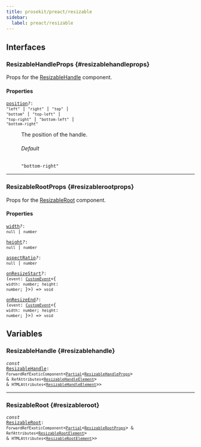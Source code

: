 ```yaml
---
title: prosekit/preact/resizable
sidebar:
  label: preact/resizable
---
```


## Interfaces

### ResizableHandleProps {#resizablehandleprops}

Props for the [ResizableHandle](#resizablehandle) component.

#### Properties

<dl>

<dt>

<code data-typedoc-code><a id="position" href="#position">position</a><i>?</i>: `"left"` \| `"right"` \| `"top"` \| `"bottom"` \| `"top-left"` \| `"top-right"` \| `"bottom-left"` \| `"bottom-right"`</code>

</dt>

<dd>

The position of the handle.

###### Default

`"bottom-right"`

</dd>

</dl>

***

### ResizableRootProps {#resizablerootprops}

Props for the [ResizableRoot](#resizableroot) component.

#### Properties

<dl>

<dt>

<code data-typedoc-code><a id="width" href="#width">width</a><i>?</i>: `null` \| `number`</code>

</dt>

</dl>

<dl>

<dt>

<code data-typedoc-code><a id="height" href="#height">height</a><i>?</i>: `null` \| `number`</code>

</dt>

</dl>

<dl>

<dt>

<code data-typedoc-code><a id="aspectratio" href="#aspectratio">aspectRatio</a><i>?</i>: `null` \| `number`</code>

</dt>

</dl>

<dl>

<dt>

<code data-typedoc-code><a id="onresizestart" href="#onresizestart">onResizeStart</a><i>?</i>: (`event`: [`CustomEvent`](https://developer.mozilla.org/docs/Web/API/CustomEvent)\<\{ `width`: `number`; `height`: `number`; \}\>) => `void`</code>

</dt>

</dl>

<dl>

<dt>

<code data-typedoc-code><a id="onresizeend" href="#onresizeend">onResizeEnd</a><i>?</i>: (`event`: [`CustomEvent`](https://developer.mozilla.org/docs/Web/API/CustomEvent)\<\{ `width`: `number`; `height`: `number`; \}\>) => `void`</code>

</dt>

</dl>

## Variables

### ResizableHandle {#resizablehandle}

<dl>

<dt>

<code data-typedoc-code><i>const</i> <a id="resizablehandle" href="#resizablehandle">ResizableHandle</a>: `ForwardRefExoticComponent`\<[`Partial`](https://www.typescriptlang.org/docs/handbook/utility-types.html#partialtype)\<[`ResizableHandleProps`](#resizablehandleprops)\> & `RefAttributes`\<[`ResizableHandleElement`](../web/resizable.md#resizablehandleelement)\> & `HTMLAttributes`\<[`ResizableHandleElement`](../web/resizable.md#resizablehandleelement)\>\></code>

</dt>

</dl>

***

### ResizableRoot {#resizableroot}

<dl>

<dt>

<code data-typedoc-code><i>const</i> <a id="resizableroot" href="#resizableroot">ResizableRoot</a>: `ForwardRefExoticComponent`\<[`Partial`](https://www.typescriptlang.org/docs/handbook/utility-types.html#partialtype)\<[`ResizableRootProps`](#resizablerootprops)\> & `RefAttributes`\<[`ResizableRootElement`](../web/resizable.md#resizablerootelement)\> & `HTMLAttributes`\<[`ResizableRootElement`](../web/resizable.md#resizablerootelement)\>\></code>

</dt>

</dl>
